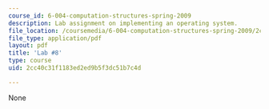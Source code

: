 ```yaml
---
course_id: 6-004-computation-structures-spring-2009
description: Lab assignment on implementing an operating system.
file_location: /coursemedia/6-004-computation-structures-spring-2009/2cc40c31f1183ed2ed9b5f3dc51b7c4d_MIT6_004s09_lab08.pdf
file_type: application/pdf
layout: pdf
title: 'Lab #8'
type: course
uid: 2cc40c31f1183ed2ed9b5f3dc51b7c4d

---
```

None